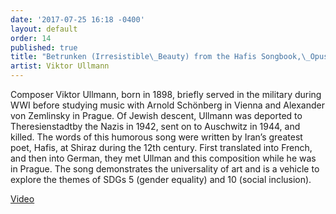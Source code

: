 ```yaml
---
date: '2017-07-25 16:18 -0400'
layout: default
order: 14
published: true
title: "Betrunken (Irresistible\_Beauty) from the Hafis Songbook,\_Opus 30"
artist: Viktor Ullmann
---
```

Composer Viktor Ullmann, born in 1898, briefly served in the military during WWI before studying music with Arnold Schönberg in Vienna and Alexander von Zemlinsky in Prague. Of Jewish descent, Ullmann was deported to Theresienstadtby the Nazis in 1942, sent on to Auschwitz in 1944, and killed. The words of this humorous song were written by Iran’s greatest poet, Hafis, at Shiraz during the 12th century. First translated into French, and then into German, they met Ullman and this composition while he was in Prague. The song demonstrates the universality of art and is a vehicle to explore the themes of SDGs 5 (gender equality) and 10 (social inclusion).

[Video](https://www.youtube.com/watch?v=KN2VrklEGvg&list=PLprXkx-4Du8LdfgRFaO1_ldJE0nvgHUcC&index=10)
